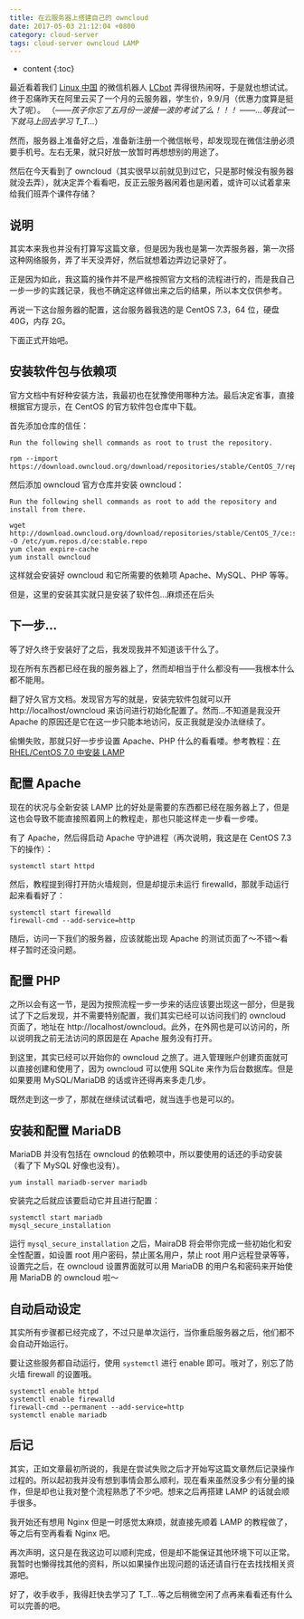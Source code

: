 ```yaml
---
title: 在云服务器上搭建自己的 owncloud
date: 2017-05-03 21:12:04 +0800
category: cloud-server
tags: cloud-server owncloud LAMP
---
```


* content
{:toc}

最近看着我们 [Linux 中国](https://linux.cn) 的微信机器人 [LCbot](https://github.com/lctt/LCBot) 弄得很热闹呀，于是就也想试试。终于忍痛昨天在阿里云买了一个月的云服务器，学生价，9.9/月（优惠力度算是挺大了呢）。
（——*孩子你忘了五月份一波接一波的考试了么！！！* ——*...等我试一下就马上回去学习 T_T...*）

然而，服务器上准备好之后，准备新注册一个微信帐号，却发现现在微信注册必须要手机号。左右无果，就只好放一放暂时再想想别的用途了。

然后在今天看到了 owncloud（其实很早以前就见到过它，只是那时候没有服务器就没去弄），就决定弄个看看吧，反正云服务器闲着也是闲着，或许可以试着拿来给我们班弄个课件存储？

## 说明

其实本来我也并没有打算写这篇文章，但是因为我也是第一次弄服务器，第一次搭这种网络服务，弄了半天没弄好，然后就想着边弄边记录好了。

正是因为如此，我这篇的操作并不是严格按照官方文档的流程进行的，而是我自己一步一步的实践记录，我也不确定这样做出来之后的结果，所以本文仅供参考。

再说一下这台服务器的配置，这台服务器我选的是 CentOS 7.3，64 位，硬盘 40G，内存 2G。

下面正式开始吧。

## 安装软件包与依赖项

官方文档中有好种安装方法，我最初也在犹豫使用哪种方法。最后决定省事，直接根据官方提示，在 CentOS 的官方软件包仓库中下载。

首先添加仓库的信任：

    Run the following shell commands as root to trust the repository.

```
rpm --import https://download.owncloud.org/download/repositories/stable/CentOS_7/repodata/repomd.xml.key
```

然后添加 owncloud 官方仓库并安装 owncloud：

    Run the following shell commands as root to add the repository and install from there.

```
wget http://download.owncloud.org/download/repositories/stable/CentOS_7/ce:stable.repo -O /etc/yum.repos.d/ce:stable.repo
yum clean expire-cache
yum install owncloud
```

这样就会安装好 owncloud 和它所需要的依赖项 Apache、MySQL、PHP 等等。

但是，这里的安装其实就只是安装了软件包...麻烦还在后头

## 下一步...

等了好久终于安装好了之后，我发现我并不知道该干什么了。

现在所有东西都已经在我的服务器上了，然而却相当于什么都没有——我根本什么都不能用。

翻了好久官方文档。发现官方写的就是，安装完软件包就可以开 http://localhost/owncloud 来访问进行初始化配置了。然而...不知道是我没开 Apache 的原因还是它在这一步只能本地访问，反正我就是没办法继续了。

偷懒失败，那就只好一步步设置 Apache、PHP 什么的看看喽。参考教程：[在 RHEL/CentOS 7.0 中安装 LAMP](https://linux.cn/article-5789-1.html)

## 配置 Apache

现在的状况与全新安装 LAMP 比的好处是需要的东西都已经在服务器上了，但是这也会导致不能直接照着网上的教程走，那也只能这样走一步看一步喽。

有了 Apache，然后得启动 Apache 守护进程（再次说明，我这是在 CentOS 7.3 下的操作）：

```
systemctl start httpd
```

然后，教程提到得打开防火墙规则，但是却提示未运行 firewalld，那就手动运行起来看看好了：

```
systemctl start firewalld
firewall-cmd --add-service=http
```

随后，访问一下我们的服务器，应该就能出现 Apache 的测试页面了～不错～看样子暂时还没问题。

## 配置 PHP

之所以会有这一节，是因为按照流程一步一步来的话应该要出现这一部分，但是我试了下之后发现，并不需要特别配置，我们其实已经可以访问我们的 owncloud 页面了，地址在 http://localhost/owncloud。此外，在外网也是可以访问的，所以说明我之前无法访问的原因是在 Apache 服务没有打开。

到这里，其实已经可以开始你的 owncloud 之旅了。进入管理账户创建页面就可以直接创建和使用了，因为 owncloud 可以使用 SQLite 来作为后台数据库。但是如果要用 MySQL/MariaDB 的话或许还得再来多走几步。

既然走到这一步了，那就在继续试试看吧，就当连手也是可以的。

## 安装和配置 MariaDB

MariaDB 并没有包括在 owncloud 的依赖项中，所以要使用的话还的手动安装（看了下 MySQL 好像也没有）。

```
yum install mariadb-server mariadb
```

安装完之后就应该要启动它并且进行配置：

```
systemctl start mariadb
mysql_secure_installation
```

运行 `mysql_secure_installation` 之后，MairaDB 将会带你完成一些初始化和安全性配置，如设置 root 用户密码，禁止匿名用户，禁止 root 用户远程登录等等，设置完之后，在 owncloud 设置界面就可以用 MariaDB 的用户名和密码来开始使用 MariaDB 的 owncloud 啦～

## 自动启动设定

其实所有步骤都已经完成了，不过只是单次运行，当你重启服务器之后，他们都不会自动开始运行。

要让这些服务都自动运行，使用 `systemctl` 进行 enable 即可。哦对了，别忘了防火墙 firewall 的设置哦。

```
systemctl enable httpd
systemctl enable firewalld
firewall-cmd --permanent --add-service=http
systemctl enable mariadb
```

## 后记

其实，正如文章最初所说的，我是在尝试失败之后才开始写这篇文章然后记录操作过程的。所以起初我并没有想到事情会那么顺利，现在看来虽然没多少有分量的操作，但是却也让我对整个流程熟悉了不少吧。想来之后再搭建 LAMP 的话就会顺手很多。

我开始还有想用 Nginx 但是一时感觉太麻烦，就直接先顺着 LAMP 的教程做了，等之后有空再看看 Nginx 吧。

再次声明，这只是在我这边可以顺利完成，但是却不能保证其他环境下可以正常。我暂时也懒得找其他的资料，所以如果操作出现问题的话还请自行在去找找相关资源吧。

好了，收手收手，我得赶快去学习了 T_T...等之后稍微空闲了点再来看看还有什么可以完善的吧。
